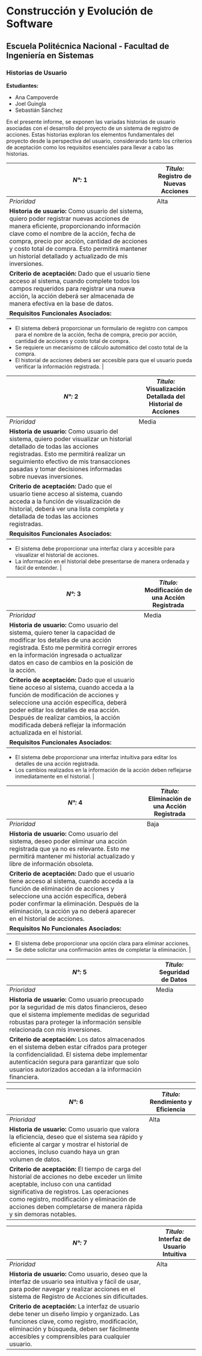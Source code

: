 # Construcción y Evolución de Software
## Escuela Politécnica Nacional - Facultad de Ingeniería en Sistemas

### Historias de Usuario
**Estudiantes:**  
- Ana Campoverde
- Joel Guingla
- Sebastián Sánchez

En el presente informe, se exponen las variadas historias de usuario asociadas con el desarrollo del proyecto de un sistema de registro de acciones. Estas historias exploran los elementos fundamentales del proyecto desde la perspectiva del usuario, considerando tanto los criterios de aceptación como los requisitos esenciales para llevar a cabo las historias.


| *N°:* 1 | *Título:* Registro de Nuevas Acciones |
|---|---| 
| *Prioridad* | Alta |
| **Historia de usuario:** Como usuario del sistema, quiero poder registrar nuevas acciones de manera eficiente, proporcionando información clave como el nombre de la acción, fecha de compra, precio por acción, cantidad de acciones y costo total de compra. Esto permitirá mantener un historial detallado y actualizado de mis inversiones. |
| **Criterio de aceptación:** Dado que el usuario tiene acceso al sistema, cuando complete todos los campos requeridos para registrar una nueva acción, la acción deberá ser almacenada de manera efectiva en la base de datos. |
| **Requisitos Funcionales Asociados:** 
  - El sistema deberá proporcionar un formulario de registro con campos para el nombre de la acción, fecha de compra, precio por acción, cantidad de acciones y costo total de compra.
  - Se requiere un mecanismo de cálculo automático del costo total de la compra.
  - El historial de acciones deberá ser accesible para que el usuario pueda verificar la información registrada. |

| *N°:* 2 | *Título:* Visualización Detallada del Historial de Acciones |
|---|---| 
| *Prioridad* | Media |
| **Historia de usuario:** Como usuario del sistema, quiero poder visualizar un historial detallado de todas las acciones registradas. Esto me permitirá realizar un seguimiento efectivo de mis transacciones pasadas y tomar decisiones informadas sobre nuevas inversiones. |
| **Criterio de aceptación:** Dado que el usuario tiene acceso al sistema, cuando acceda a la función de visualización de historial, deberá ver una lista completa y detallada de todas las acciones registradas. |
| **Requisitos Funcionales Asociados:** 
  - El sistema debe proporcionar una interfaz clara y accesible para visualizar el historial de acciones.
  - La información en el historial debe presentarse de manera ordenada y fácil de entender. |

| *N°:* 3 | *Título:* Modificación de una Acción Registrada |
|---|---| 
| *Prioridad* | Media |
| **Historia de usuario:** Como usuario del sistema, quiero tener la capacidad de modificar los detalles de una acción registrada. Esto me permitirá corregir errores en la información ingresada o actualizar datos en caso de cambios en la posición de la acción. |
| **Criterio de aceptación:** Dado que el usuario tiene acceso al sistema, cuando acceda a la función de modificación de acciones y seleccione una acción específica, deberá poder editar los detalles de esa acción. Después de realizar cambios, la acción modificada deberá reflejar la información actualizada en el historial. |
| **Requisitos Funcionales Asociados:** 
  - El sistema debe proporcionar una interfaz intuitiva para editar los detalles de una acción registrada.
  - Los cambios realizados en la información de la acción deben reflejarse inmediatamente en el historial. |

| *N°:* 4 | *Título:* Eliminación de una Acción Registrada |
|---|---| 
| *Prioridad* | Baja |
| **Historia de usuario:** Como usuario del sistema, deseo poder eliminar una acción registrada que ya no es relevante. Esto me permitirá mantener mi historial actualizado y libre de información obsoleta. |
| **Criterio de aceptación:** Dado que el usuario tiene acceso al sistema, cuando acceda a la función de eliminación de acciones y seleccione una acción específica, deberá poder confirmar la eliminación. Después de la eliminación, la acción ya no deberá aparecer en el historial de acciones. |
| **Requisitos No Funcionales Asociados:** 
  - El sistema debe proporcionar una opción clara para eliminar acciones.
  - Se debe solicitar una confirmación antes de completar la eliminación. |

| *N°:* 5 | *Título:* Seguridad de Datos |
|---|---| 
| *Prioridad* | Media |
| **Historia de usuario:** Como usuario preocupado por la seguridad de mis datos financieros, deseo que el sistema implemente medidas de seguridad robustas para proteger la información sensible relacionada con mis inversiones. |
| **Criterio de aceptación:** Los datos almacenados en el sistema deben estar cifrados para proteger la confidencialidad. El sistema debe implementar autenticación segura para garantizar que solo usuarios autorizados accedan a la información financiera. |

| *N°:* 6 | *Título:* Rendimiento y Eficiencia |
|---|---| 
| *Prioridad* | Alta |
| **Historia de usuario:** Como usuario que valora la eficiencia, deseo que el sistema sea rápido y eficiente al cargar y mostrar el historial de acciones, incluso cuando haya un gran volumen de datos. |
| **Criterio de aceptación:** El tiempo de carga del historial de acciones no debe exceder un límite aceptable, incluso con una cantidad significativa de registros. Las operaciones como registro, modificación y eliminación de acciones deben completarse de manera rápida y sin demoras notables. |

| *N°:* 7 | *Título:* Interfaz de Usuario Intuitiva |
|---|---| 
| *Prioridad* | Alta |
| **Historia de usuario:** Como usuario, deseo que la interfaz de usuario sea intuitiva y fácil de usar, para poder navegar y realizar acciones en el sistema de Registro de Acciones sin dificultades. |
| **Criterio de aceptación:** La interfaz de usuario debe tener un diseño limpio y organizado. Las funciones clave, como registro, modificación, eliminación y búsqueda, deben ser fácilmente accesibles y comprensibles para cualquier usuario. |
